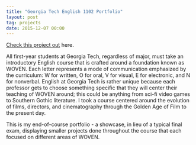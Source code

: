 ```yaml
---
title: "Georgia Tech English 1102 Portfolio"
layout: post
tag: projects
date: 2015-12-07 00:00
---
```


[Check this project out](https://mahara.gatech.edu/view/view.php?t=Q3UdN9s2nT5v6aCzJjMW) here.

All first-year students at Georgia Tech, regardless of major, must take an introductory English course that is crafted around a foundation known as WOVEN. Each letter represents a mode of communication emphasized by the curriculum: W for written, O for oral, V for visual, E for electronic, and N for nonverbal. English at Georgia Tech is rather unique because each professor gets to choose something specific that they will center their teaching of WOVEN around; this could be anything from sci-fi video games to Southern Gothic literature. I took a course centered around the evolution of films, directors, and cinematography through the Golden Age of Film to the present day.

This is my end-of-course portfolio - a showcase, in lieu of a typical final exam, displaying smaller projects done throughout the course that each focused on different areas of WOVEN.
